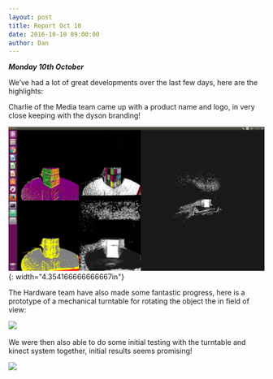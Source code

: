 ```yaml
---
layout: post
title: Report Oct 10
date: 2016-10-10 09:00:00
author: Dan
---
```


***Monday 10th October***

We’ve had a lot of great developments over the last few days, here are
the highlights:

Charlie of the Media team came up with a product name and logo, in very
close keeping with the dyson branding!

![](/img/blog/13th/media/image02.png){: width="4.354166666666667in"}

The Hardware team have also made some fantastic progress, here is a
prototype of a mechanical turntable for rotating the object the in field
of view:

![](/img/blog/13th/media/image03.jpg)

We were then also able to do some initial testing with the turntable and
kinect system together, initial results seems promising!

![](/img/blog/13th/media/image05.jpg)